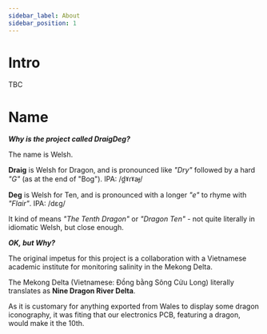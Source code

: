 ```yaml
---
sidebar_label: About
sidebar_position: 1
---
```


# Intro

TBC

# Name

***Why is the project called DraigDeg?***

The name is Welsh. 

**Draig** is Welsh for Dragon, and is pronounced like *"Dry"* followed by a hard *"G"* (as at the end of "Bog"). IPA: /d̪ˠɾˠaɟ/

**Deg** is Welsh for Ten, and is pronounced with a longer *"e"* to rhyme with *"Flair"*. IPA: /dɛɡ/


It kind of means *"The Tenth Dragon"* or *"Dragon Ten"* - not quite literally in idiomatic Welsh, but close enough. 

***OK, but Why?***

The original impetus for this project is a collaboration with a Vietnamese academic institute for monitoring salinity in the Mekong Delta. 

The Mekong Delta (Vietnamese: Đồng bằng Sông Cửu Long) literally translates as **Nine Dragon River Delta**. 

As it is customary for anything exported from Wales to display some dragon iconography, it was fiting that our electronics PCB, featuring a dragon, would make it the 10th.

